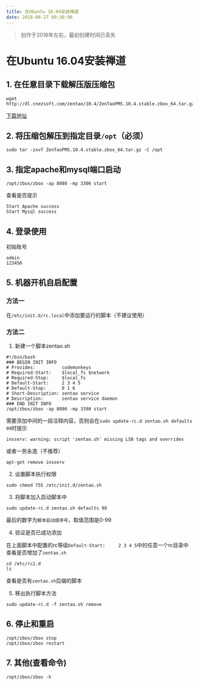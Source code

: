```yaml
---
title: 在Ubuntu 16.04安装禅道
date: 2018-08-27 09:30:00
---
```


> 创作于2018年左右，最初创建时间已丢失

# 在Ubuntu 16.04安装禅道

## 1. 在任意目录下载解压版压缩包

```
wget http://dl.cnezsoft.com/zentao/10.4/ZenTaoPMS.10.4.stable.zbox_64.tar.gz
```

[下载地址](https://www.zentao.net/download/80090.html)

## 2. 将压缩包解压到指定目录`/opt`（必须）

```
sudo tar -zxvf ZenTaoPMS.10.4.stable.zbox_64.tar.gz -C /opt
```

## 3. 指定apache和mysql端口启动

```
/opt/zbox/zbox -ap 8080 -mp 3306 start
```

查看是否提示

```
Start Apache success
Start Mysql success
```

## 4. 登录使用

初始账号
```
admin
123456
```

## 5. 机器开机自启配置

### 方法一

在`/etc/init.d/rc.local`中添加要运行的脚本（不建议使用）

### 方法二

1. 新建一个脚本zentao.sh

```
#!/bin/bash
### BEGIN INIT INFO
# Provides:          codemonkeys
# Required-Start:    $local_fs $network
# Required-Stop:     $local_fs
# Default-Start:     2 3 4 5
# Default-Stop:      0 1 6
# Short-Description: zentao service
# Description:       zentao service daemon
### END INIT INFO
/opt/zbox/zbox -ap 8090 -mp 3390 start
```

需要添加中间的一段注释内容，否则会在`sudo update-rc.d zentao.sh defaults 99`时提示

```
insserv: warning: script 'zentao.sh' missing LSB tags and overrides
```

或者一劳永逸（不推荐）

```
apt-get remove insserv
```

2. 设置脚本执行权限

```
sudo chmod 755 /etc/init.d/zentao.sh
```

3. 将脚本加入启动脚本中

```
sudo update-rc.d zentao.sh defaults 99
```

最后的数字为`脚本启动顺序号`，取值范围是0-99

4. 验证是否已成功添加

在上面脚本中配置的rc等级`Default-Start:     2 3 4 5`中的任意一个rc目录中查看是否增加了`zentao.sh`

```
cd /etc/rc2.d
ls
```

查看是否有`zentao.sh`后缀的脚本

5. 移出执行脚本方法

```
sudo update-rc.d -f zentao.sh remove
```

## 6. 停止和重启

```
/opt/zbox/zbox stop
/opt/zbox/zbox restart
```

## 7. 其他(查看命令)

```
/opt/zbox/zbox -h
```